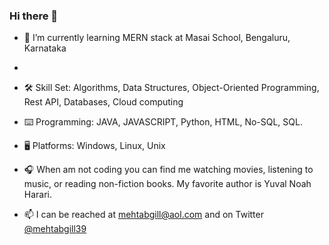 ### Hi there 👋


- 🌱 I’m currently learning MERN stack at Masai School, Bengaluru, Karnataka
- 
- 🛠️ Skill Set: Algorithms, Data Structures, Object-Oriented Programming, Rest API, Databases, Cloud computing

- ⌨️ Programming: JAVA, JAVASCRIPT, Python, HTML, No-SQL, SQL.

- 🖥️ Platforms: Windows, Linux, Unix

- 🎧 When am not coding you can find me watching movies, listening to music, or reading non-fiction books. My favorite author is Yuval Noah Harari.

- 📫 I can be reached at mehtabgill@aol.com and on Twitter [@mehtabgill39](https://twitter.com/mehtabgill39)
